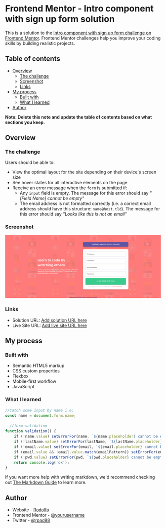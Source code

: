 # Frontend Mentor - Intro component with sign up form solution

This is a solution to the [Intro component with sign up form challenge on Frontend Mentor](https://www.frontendmentor.io/challenges/intro-component-with-signup-form-5cf91bd49edda32581d28fd1). Frontend Mentor challenges help you improve your coding skills by building realistic projects. 

## Table of contents

- [Overview](#overview)
  - [The challenge](#the-challenge)
  - [Screenshot](#screenshot)
  - [Links](#links)
- [My process](#my-process)
  - [Built with](#built-with)
  - [What I learned](#what-i-learned)
- [Author](#author)


**Note: Delete this note and update the table of contents based on what sections you keep.**

## Overview

### The challenge

Users should be able to:

- View the optimal layout for the site depending on their device's screen size
- See hover states for all interactive elements on the page
- Receive an error message when the `form` is submitted if:
  - Any `input` field is empty. The message for this error should say *"[Field Name] cannot be empty"*
  - The email address is not formatted correctly (i.e. a correct email address should have this structure: `name@host.tld`). The message for this error should say *"Looks like this is not an email"*

### Screenshot

![](./screenshot.png)

### Links

- Solution URL: [Add solution URL here](https://your-solution-url.com)
- Live Site URL: [Add live site URL here](https://your-live-site-url.com)

## My process

### Built with

- Semantic HTML5 markup
- CSS custom properties
- Flexbox
- Mobile-first workflow
- JavaScript


### What I learned
```js
//Catch some input by name i.e:
const name = document.form.name;

  //form validation
function validation() {
    if (!name.value) setErrorFor(name, `${name.placeholder} cannot be empty`);
    if (!lastName.value) setErrorFor(lastName, `${lastName.placeholder} cannot be empty`);
    if (!email.value) setErrorFor(email, `${email.placeholder} cannot be empty`);
    if (email.value && !email.value.match(emailPattern)) setErrorFor(email, `invalid ${email.placeholder}.`)
    if (!pwd.value) setErrorFor(pwd, `${pwd.placeholder} cannot be empty.`)
    return console.log('ok');
}
```

If you want more help with writing markdown, we'd recommend checking out [The Markdown Guide](https://www.markdownguide.org/) to learn more.


## Author

- Website - [Rodolfo](https://www.github.com/rpad88)
- Frontend Mentor - [@yourusername](https://www.frontendmentor.io/profile/yourusername)
- Twitter - [@rpad88](https://www.twitter.com/rpad88)


